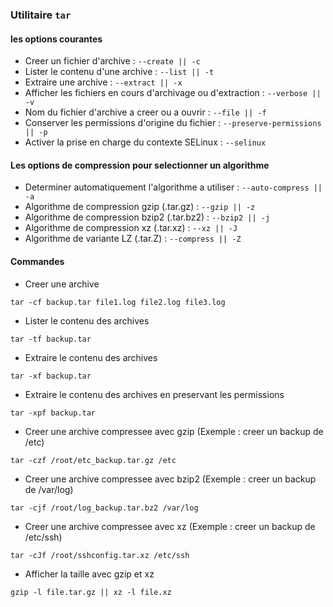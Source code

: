 ### Utilitaire ```tar```
#### les options courantes 
- Creer un fichier d'archive : ```--create || -c```
- Lister le contenu d'une archive : ```--list || -t```
- Extraire une archive : ```--extract || -x```
- Afficher les fichiers en cours d'archivage ou d'extraction : ```--verbose || -v```
- Nom du fichier d'archive a creer ou a ouvrir : ```--file || -f```
- Conserver les permissions d'origine du fichier : ```--preserve-permissions || -p```
- Activer la prise en charge du contexte SELinux : ```--selinux```
#### Les options de compression pour selectionner un algorithme
- Determiner automatiquement l'algorithme a utiliser : ```--auto-compress || -a```
- Algorithme de compression gzip (.tar.gz) : ```--gzip || -z```
- Algorithme de compression bzip2 (.tar.bz2) : ```--bzip2 || -j```
- Algorithme de compression xz (.tar.xz) : ```--xz || -J```
- Algorithme de variante LZ (.tar.Z) : ```--compress || -Z```
#### Commandes 
- Creer une archive 
```
tar -cf backup.tar file1.log file2.log file3.log
```
- Lister le contenu des archives 
```
tar -tf backup.tar
```
- Extraire le contenu des archives 
```
tar -xf backup.tar
```
- Extraire le contenu des archives en preservant les permissions
```
tar -xpf backup.tar
```
- Creer une archive compressee avec gzip (Exemple : creer un backup de /etc)
```
tar -czf /root/etc_backup.tar.gz /etc 
```
- Creer une archive compressee avec bzip2 (Exemple : creer un backup de /var/log)
```
tar -cjf /root/log_backup.tar.bz2 /var/log 
```
- Creer une archive compressee avec xz (Exemple : creer un backup de /etc/ssh)
```
tar -cJf /root/sshconfig.tar.xz /etc/ssh 
```
- Afficher la taille avec gzip et xz 
```
gzip -l file.tar.gz || xz -l file.xz
```
